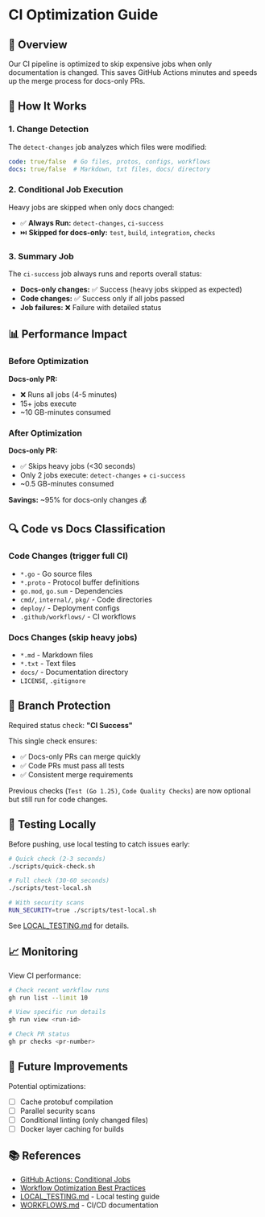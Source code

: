 # CI Optimization Guide

## 🎯 Overview

Our CI pipeline is optimized to skip expensive jobs when only documentation is changed. This saves GitHub Actions minutes and speeds up the merge process for docs-only PRs.

## 🔧 How It Works

### 1. Change Detection

The `detect-changes` job analyzes which files were modified:

```yaml
code: true/false  # Go files, protos, configs, workflows
docs: true/false  # Markdown, txt files, docs/ directory
```

### 2. Conditional Job Execution

Heavy jobs are skipped when only docs changed:

- ✅ **Always Run:** `detect-changes`, `ci-success`
- ⏭️ **Skipped for docs-only:** `test`, `build`, `integration`, `checks`

### 3. Summary Job

The `ci-success` job always runs and reports overall status:

- **Docs-only changes:** ✅ Success (heavy jobs skipped as expected)
- **Code changes:** ✅ Success only if all jobs passed
- **Job failures:** ❌ Failure with detailed status

## 📊 Performance Impact

### Before Optimization

**Docs-only PR:**
- ❌ Runs all jobs (4-5 minutes)
- 15+ jobs execute
- ~10 GB-minutes consumed

### After Optimization

**Docs-only PR:**
- ✅ Skips heavy jobs (<30 seconds)
- Only 2 jobs execute: `detect-changes` + `ci-success`
- ~0.5 GB-minutes consumed

**Savings:** ~95% for docs-only changes 💰

## 🔍 Code vs Docs Classification

### Code Changes (trigger full CI)

- `*.go` - Go source files
- `*.proto` - Protocol buffer definitions
- `go.mod`, `go.sum` - Dependencies
- `cmd/`, `internal/`, `pkg/` - Code directories
- `deploy/` - Deployment configs
- `.github/workflows/` - CI workflows

### Docs Changes (skip heavy jobs)

- `*.md` - Markdown files
- `*.txt` - Text files
- `docs/` - Documentation directory
- `LICENSE`, `.gitignore`

## 🚦 Branch Protection

Required status check: **"CI Success"**

This single check ensures:
- ✅ Docs-only PRs can merge quickly
- ✅ Code PRs must pass all tests
- ✅ Consistent merge requirements

Previous checks (`Test (Go 1.25)`, `Code Quality Checks`) are now optional but still run for code changes.

## 🧪 Testing Locally

Before pushing, use local testing to catch issues early:

```bash
# Quick check (2-3 seconds)
./scripts/quick-check.sh

# Full check (30-60 seconds)
./scripts/test-local.sh

# With security scans
RUN_SECURITY=true ./scripts/test-local.sh
```

See [LOCAL_TESTING.md](LOCAL_TESTING.md) for details.

## 📈 Monitoring

View CI performance:

```bash
# Check recent workflow runs
gh run list --limit 10

# View specific run details
gh run view <run-id>

# Check PR status
gh pr checks <pr-number>
```

## 🔄 Future Improvements

Potential optimizations:

- [ ] Cache protobuf compilation
- [ ] Parallel security scans
- [ ] Conditional linting (only changed files)
- [ ] Docker layer caching for builds

## 📚 References

- [GitHub Actions: Conditional Jobs](https://docs.github.com/en/actions/using-jobs/using-conditions-to-control-job-execution)
- [Workflow Optimization Best Practices](https://docs.github.com/en/actions/using-workflows/caching-dependencies-to-speed-up-workflows)
- [LOCAL_TESTING.md](LOCAL_TESTING.md) - Local testing guide
- [WORKFLOWS.md](../.github/WORKFLOWS.md) - CI/CD documentation
